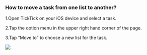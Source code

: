 ### How to move a task from one list to another?

1.Open TickTick on your iOS device and select a task.

2.Tap the option menu in the upper right hand corner of the page.

3.Tap “Move to” to choose a new list for the task.

![](../images/iosmove.png)